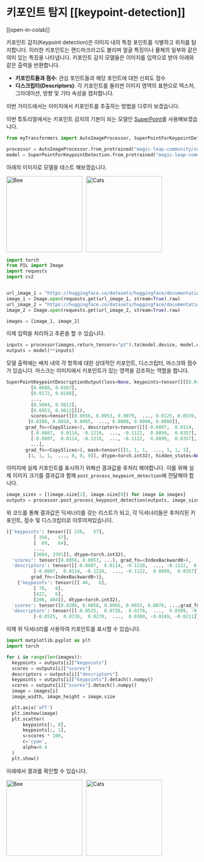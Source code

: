 <!--Copyright 2023 The HuggingFace Team. All rights reserved.

Licensed under the Apache License, Version 2.0 (the "License"); you may not use this file except in compliance with
the License. You may obtain a copy of the License at

http://www.apache.org/licenses/LICENSE-2.0

Unless required by applicable law or agreed to in writing, software distributed under the License is distributed on
an "AS IS" BASIS, WITHOUT WARRANTIES OR CONDITIONS OF ANY KIND, either express or implied. See the License for the
specific language governing permissions and limitations under the License.

⚠️ Note that this file is in Markdown but contain specific syntax for our doc-builder (similar to MDX) that may not be
rendered properly in your Markdown viewer.

-->

# 키포인트 탐지 [[keypoint-detection]]

[[open-in-colab]]

키포인트 감지(Keypoint detection)은 이미지 내의 특정 포인트를 식별하고 위치를 탐지합니다. 이러한 키포인트는 랜드마크라고도 불리며 얼굴 특징이나 물체의 일부와 같은 의미 있는 특징을 나타냅니다.
키포인트 감지 모델들은 이미지를 입력으로 받아 아래와 같은 출력을 반환합니다.

- **키포인트들과 점수**: 관심 포인트들과 해당 포인트에 대한 신뢰도 점수
- **디스크립터(Descriptors)**: 각 키포인트를 둘러싼 이미지 영역의 표현으로 텍스처, 그라데이션, 방향 및 기타 속성을 캡처합니다.

이번 가이드에서는 이미지에서 키포인트를 추출하는 방법을 다루어 보겠습니다.

이번 튜토리얼에서는 키포인트 감지의 기본이 되는 모델인 [SuperPoint](./model_doc/superpoint)를 사용해보겠습니다.

```python
from myTransformers import AutoImageProcessor, SuperPointForKeypointDetection

processor = AutoImageProcessor.from_pretrained("magic-leap-community/superpoint")
model = SuperPointForKeypointDetection.from_pretrained("magic-leap-community/superpoint")
```
아래의 이미지로 모델을 테스트 해보겠습니다.

<div style="display: flex; align-items: center;">
    <img src="https://huggingface.co/datasets/huggingface/documentation-images/resolve/main/bee.jpg" 
         alt="Bee" 
         style="height: 200px; object-fit: contain; margin-right: 10px;">
    <img src="https://huggingface.co/datasets/huggingface/documentation-images/resolve/main/cats.png" 
         alt="Cats" 
         style="height: 200px; object-fit: contain;">
</div>


```python
import torch
from PIL import Image
import requests
import cv2


url_image_1 = "https://huggingface.co/datasets/huggingface/documentation-images/resolve/main/bee.jpg"
image_1 = Image.open(requests.get(url_image_1, stream=True).raw)
url_image_2 = "https://huggingface.co/datasets/huggingface/documentation-images/resolve/main/cats.png"
image_2 = Image.open(requests.get(url_image_2, stream=True).raw)

images = [image_1, image_2]
```

이제 입력을 처리하고 추론을 할 수 있습니다.


```python
inputs = processor(images,return_tensors="pt").to(model.device, model.dtype)
outputs = model(**inputs)
```
모델 출력에는 배치 내의 각 항목에 대한 상대적인 키포인트, 디스크립터, 마스크와 점수가 있습니다. 마스크는 이미지에서 키포인트가 있는 영역을 강조하는 역할을 합니다.

```python
SuperPointKeypointDescriptionOutput(loss=None, keypoints=tensor([[[0.0437, 0.0167],
         [0.0688, 0.0167],
         [0.0172, 0.0188],
         ...,
         [0.5984, 0.9812],
         [0.6953, 0.9812]]]), 
         scores=tensor([[0.0056, 0.0053, 0.0079,  ..., 0.0125, 0.0539, 0.0377],
        [0.0206, 0.0058, 0.0065,  ..., 0.0000, 0.0000, 0.0000]],
       grad_fn=<CopySlices>), descriptors=tensor([[[-0.0807,  0.0114, -0.1210,  ..., -0.1122,  0.0899,  0.0357],
         [-0.0807,  0.0114, -0.1210,  ..., -0.1122,  0.0899,  0.0357],
         [-0.0807,  0.0114, -0.1210,  ..., -0.1122,  0.0899,  0.0357],
         ...],
       grad_fn=<CopySlices>), mask=tensor([[1, 1, 1,  ..., 1, 1, 1],
        [1, 1, 1,  ..., 0, 0, 0]], dtype=torch.int32), hidden_states=None)
```

이미지에 실제 키포인트를 표시하기 위해선 결과값을 후처리 해야합니다. 이를 위해 실제 이미지 크기를 결과값과 함께 `post_process_keypoint_detection`에 전달해야 합니다.

```python
image_sizes = [(image.size[1], image.size[0]) for image in images]
outputs = processor.post_process_keypoint_detection(outputs, image_sizes)
```

위 코드를 통해 결과값은 딕셔너리를 갖는 리스트가 되고, 각 딕셔너리들은 후처리된 키포인트, 점수 및 디스크립터로 이루어져있습니다.


```python
[{'keypoints': tensor([[ 226,   57],
          [ 356,   57],
          [  89,   64],
          ...,
          [3604, 3391]], dtype=torch.int32),
  'scores': tensor([0.0056, 0.0053, ...], grad_fn=<IndexBackward0>),
  'descriptors': tensor([[-0.0807,  0.0114, -0.1210,  ..., -0.1122,  0.0899,  0.0357],
          [-0.0807,  0.0114, -0.1210,  ..., -0.1122,  0.0899,  0.0357]],
         grad_fn=<IndexBackward0>)},
    {'keypoints': tensor([[ 46,   6],
          [ 78,   6],
          [422,   6],
          [206, 404]], dtype=torch.int32),
  'scores': tensor([0.0206, 0.0058, 0.0065, 0.0053, 0.0070, ...,grad_fn=<IndexBackward0>),
  'descriptors': tensor([[-0.0525,  0.0726,  0.0270,  ...,  0.0389, -0.0189, -0.0211],
          [-0.0525,  0.0726,  0.0270,  ...,  0.0389, -0.0189, -0.0211]}]
```

이제 위 딕셔너리를 사용하여 키포인트를 표시할 수 있습니다.

```python
import matplotlib.pyplot as plt
import torch

for i in range(len(images)):
  keypoints = outputs[i]["keypoints"]
  scores = outputs[i]["scores"]
  descriptors = outputs[i]["descriptors"]
  keypoints = outputs[i]["keypoints"].detach().numpy()
  scores = outputs[i]["scores"].detach().numpy()
  image = images[i]
  image_width, image_height = image.size

  plt.axis('off')
  plt.imshow(image)
  plt.scatter(
      keypoints[:, 0],
      keypoints[:, 1],
      s=scores * 100,
      c='cyan',
      alpha=0.4
  )
  plt.show()
```

아래에서 결과를 확인할 수 있습니다.

<div style="display: flex; align-items: center;">
    <img src="https://huggingface.co/datasets/huggingface/documentation-images/resolve/main/bee_keypoint.png" 
         alt="Bee" 
         style="height: 200px; object-fit: contain; margin-right: 10px;">
    <img src="https://huggingface.co/datasets/huggingface/documentation-images/resolve/main/cats_keypoint.png" 
         alt="Cats" 
         style="height: 200px; object-fit: contain;">
</div>

